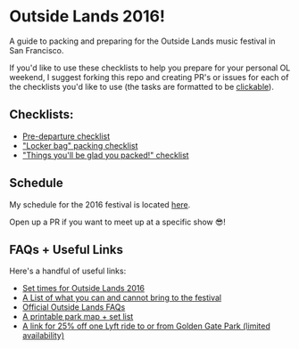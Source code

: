# Outside Lands 2016!

A guide to packing and preparing for the Outside Lands music festival in San Francisco.

If you'd like to use these checklists to help you prepare for your personal OL weekend, I suggest forking this repo and creating PR's or issues for each of the checklists you'd like to use (the tasks are formatted to be [clickable](https://help.github.com/articles/basic-writing-and-formatting-syntax/#task-lists)).

## Checklists:

- [Pre-departure checklist](https://github.com/mattlebel/Outside-Lands-2016/blob/master/checklists/pre_departure_checklist.md)
- ["Locker bag" packing checklist](https://github.com/mattlebel/Outside-Lands-2016/blob/master/checklists/locker_bag_packing_checklist.md)
- ["Things you'll be glad you packed!" checklist](https://github.com/mattlebel/Outside-Lands-2016/blob/master/checklists/secret_items_checklist.md)

## Schedule

My schedule for the 2016 festival is located [here](https://github.com/mattlebel/Outside-Lands-2016/blob/master/music_schedule.md).

Open up a PR if you want to meet up at a specific show 😎!

## FAQs + Useful Links

Here's a handful of useful links:

- [Set times for Outside Lands 2016](http://lineup.sfoutsidelands.com/events/2016/08/05/)
- [A List of what you can and cannot bring to the festival](http://www.sfoutsidelands.com/festival-info/entry)
- [Official Outside Lands FAQs](http://www.sfoutsidelands.com/festival-info/faqs)
- [A printable park map + set list](http://www.sfgate.com/file/166/9/1669-Outside%20Lands%202016.pdf)
- [A link for 25% off one Lyft ride to or from Golden Gate Park (limited availability)](http://click.lyftmail.com/?qs=ae595f681fc977b7c401ccf31199a525cc7aec8aa202eae23507839055171711d85d4b4dfc019f6c0e01d465ea16f69f)
